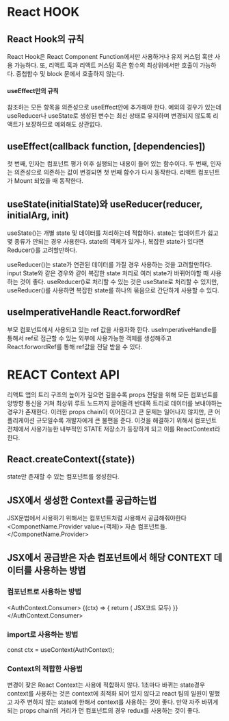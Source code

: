 # React HOOK

## React Hook의 규칙
 React Hook은 React Component Function에서만 사용하거나 유저 커스텀 훅만 사용 가능하다.
 또, 리액트 훅과 리액트 커스텀 훅은 함수의 최상위에서만 호출이 가능하다.
 중첩함수 및 block 문에서 호출하지 않는다. 

#### useEffect만의 규칙
참조하는 모든 항목을 의존성으로 useEffect안에 추가해야 한다.
예외의 경우가 있는데 useReducer나 useState로 생성된 변수는 최신 상태로 유지하며 변경되지 않도록 리액트가 보장하므로
예외해도 상관없다.

## useEffect(callback function, [dependencies])
첫 번째, 인자는 컴포넌트 평가 이후 실행되는 내용이 들어 있는 함수이다.
두 번째, 인자는 의존성으로 의존하는 값이 변경되면 첫 번째 함수가 다시 동작한다.
리액트 컴포넌트가 Mount 되었을 때 동작한다.

##  useState(initialState)와 useReducer(reducer, initialArg, init)
 useState()는 개별 state 및 데이터를 처리하는데 적합하다.
 state는 업데이트가 쉽고 몇 종류가 안되는 경우 사용한다.
 state의 객체가 있거나, 복잡한 state가 있다면 Reducer()를 고려할만하다.

 useReducer()는 state가 연관된 데이터를 가질 경우 사용하는 것을 고려할만하다. 
 input State와 같은 경우와 같이 복잡한 state 처리로 여러 state가 바뀌어야할 때 사용하는 것이 좋다.
 useReducer()로 처리할 수 있는 것은 useState로 처리할 수 있지만, useReducer()를 사용하면 복잡한 state를 
 하나의 묶음으로 간단하게 사용할 수 있다.

## useImperativeHandle React.forwordRef
부모 컴포넌트에서 사용되고 있는 ref 값을 사용자화 한다. 
useImperativeHandle를 통해서 ref로 접근할 수 있는 외부에 사용가능한 객체를 생성해주고 React.forwordRef를 통해 ref값을 전달 받을 수 있다.

 # REACT Context API

 리액트 앱의 트리 구조의 높이가 깊으면 깊을수록 props 전달을 위해 모든 컴포넌트를 양방향 통신을 거쳐 최상위 루트 노드까지 끌어올려 반대쪽 트리로 데이터를 보내야하는 경우가 존재한다. 
 이러한 props chain이 이어진다고 큰 문제는 일어나지 않지만, 큰 어플리케이션 규모일수록 개발자에게 큰 불편을 준다. 이것을 해결하기 위해서 컴포넌트 전체에서 사용가능한 내부적인 STATE 저장소가 등장하게 되고 이를 ReactContext라 한다.

 ## React.createContext({state})
 state만 존재할 수 있는  컴포넌트를 생성한다.

 ## JSX에서 생성한 Context를 공급하는법
 JSX문법에서 사용하기 위해서는 컴포넌트처럼 사용해서 공급해줘야한다
 <ComponetName.Provider value={객체}>
    자손 컴포넌트들.
 </ComponetName.Provider>

 ## JSX에서 공급받은 자손 컴포넌트에서 해당 CONTEXT 데이터를 사용하는 방법

 ### 컴포넌트로 사용하는 방법
<AuthContext.Consumer>
{(ctx) => { 
    return ( JSX코드 모두)
}}
</AuthContext.Consumer>

### import로 사용하는 방법
const ctx = useContext(AuthContext);

### Context의 적합한 사용법
 변경이 잦은 React Context는 사용에 적합하지 않다. 1초마다 바뀌는 state경우 context를 사용하는 것은 context에 최적화 되어 있지 않다고 react 팀의 일원이 말했고 자주 변하지 않는 state에 한해서 context를 사용하는 것이 좋다. 
 만약 자주 바뀌게 되는 props chain의 거리가 먼 컴포넌트의 경우 redux를 사용하는 것이 좋다.







